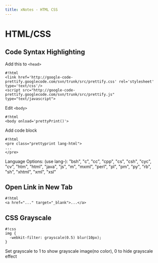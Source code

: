 ```yaml
---
title: xNotes - HTML CSS
---
```


HTML/CSS
========

Code Syntax Highlighting
------------------------

Add this to ``<head>``

    #!html
    <link href='http://google-code-prettify.googlecode.com/svn/trunk/src/prettify.css' rel='stylesheet' type='text/css'/>
    <script src="http://google-code-prettify.googlecode.com/svn/trunk/src/prettify.js" type="text/javascript">

Edit ``<body>``

    #!html
    <body onload='prettyPrint()'>

Add code block

    #!html
    <pre class="prettyprint lang-html">
    ...
    </pre>

Language Options: (use lang-):
"bsh", "c", "cc", "cpp", "cs", "csh", "cyc", "cv", "htm", "html", "java", "js", "m", "mxml", "perl", "pl", "pm", "py", "rb", "sh", "xhtml", "xml", "xsl"

Open Link in New Tab
--------------------

    #!html
    <a href="..." target="_blank">...</a>

CSS Grayscale
-------------


    #!css
    img {
      -webkit-filter: grayscale(0.5) blur(10px);
    }

Set grayscale to 1 to show grayscale image(no color), 0 to hide grayscale effect